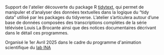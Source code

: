 Support de l'atelier découverte du package R [tidytext](https://cran.r-project.org/web/packages/tidytext/index.html), qui permet de manipuler et d’analyser des données textuelles dans la logique du “tidy data” utilisé par les packages du tidyverse. L’atelier s’articulera autour d’une base de données composées des transcriptions complètes de la série télévisée Louis La Brocante ainsi que des notices documentaires décrivant dans le détail ces programmes. 

Organisé le 1er Avril 2025 dans le cadre du programme d'animation scientifique du [lab INA](https://inalelab.hypotheses.org/)
